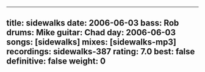 
---
title: sidewalks
date: 2006-06-03
bass:	Rob
drums:	Mike
guitar:	Chad
day: 2006-06-03
songs: [sidewalks]
mixes: [sidewalks-mp3]
recordings: sidewalks-387
rating: 7.0
best: false
definitive: false
weight: 0
---
